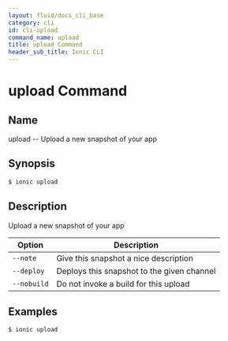 ```yaml
---
layout: fluid/docs_cli_base
category: cli
id: cli-upload
command_name: upload
title: upload Command
header_sub_title: Ionic CLI
---
```


# upload Command


## Name

upload -- Upload a new snapshot of your app
  
## Synopsis

```bash
$ ionic upload 
```
  
## Description

Upload a new snapshot of your app





Option | Description
------ | ----------
`--note` | Give this snapshot a nice description
`--deploy` | Deploys this snapshot to the given channel
`--nobuild` | Do not invoke a build for this upload

## Examples

```bash
$ ionic upload 
```
